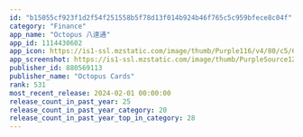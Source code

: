 ```yaml
---
id: "b15055cf923f1d2f54f251558b5f78d13f014b924b46f765c5c959bfece8c04f"
category: "Finance"
app_name: "Octopus 八達通"
app_id: 1114430602
app_icon: https://is1-ssl.mzstatic.com/image/thumb/Purple116/v4/80/c5/67/80c56765-04e3-7390-2c7d-182f862ac234/AppIcon-1x_U007emarketing-0-4-0-sRGB-85-220.png/1024x1024bb.png
app_screenshot: https://is1-ssl.mzstatic.com/image/thumb/PurpleSource126/v4/48/ae/b0/48aeb0f3-8345-b226-e222-ea7693eb625f/b68a989c-54a5-4242-9d1c-4239a77fe6e3_iOS_Big_ENG_00.png/1242x2688bb.png
publisher_id: 880569113
publisher_name: "Octopus Cards"
rank: 531
most_recent_release: 2024-02-01 00:00:00
release_count_in_past_year: 25
release_count_in_past_year_category: 20
release_count_in_past_year_top_in_category: 28
---
```

